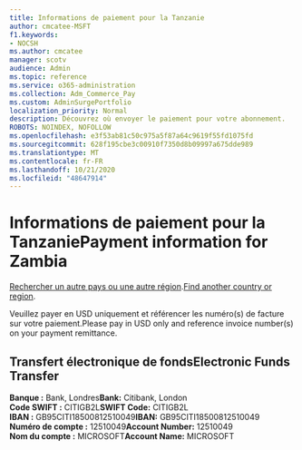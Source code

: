 ```yaml
---
title: Informations de paiement pour la Tanzanie
author: cmcatee-MSFT
f1.keywords:
- NOCSH
ms.author: cmcatee
manager: scotv
audience: Admin
ms.topic: reference
ms.service: o365-administration
ms.collection: Adm_Commerce_Pay
ms.custom: AdminSurgePortfolio
localization_priority: Normal
description: Découvrez où envoyer le paiement pour votre abonnement.
ROBOTS: NOINDEX, NOFOLLOW
ms.openlocfilehash: e3f53ab81c50c975a5f87a64c9619f55fd1075fd
ms.sourcegitcommit: 628f195cbe3c00910f7350d8b09997a675dde989
ms.translationtype: MT
ms.contentlocale: fr-FR
ms.lasthandoff: 10/21/2020
ms.locfileid: "48647914"
---
```

# <a name="payment-information-for-zambia"></a><span data-ttu-id="8d27d-103">Informations de paiement pour la Tanzanie</span><span class="sxs-lookup"><span data-stu-id="8d27d-103">Payment information for Zambia</span></span>

<span data-ttu-id="8d27d-104">[Rechercher un autre pays ou une autre région](../billing-and-payments/pay-for-your-subscription.md).</span><span class="sxs-lookup"><span data-stu-id="8d27d-104">[Find another country or region](../billing-and-payments/pay-for-your-subscription.md).</span></span>

<span data-ttu-id="8d27d-105">Veuillez payer en USD uniquement et référencer les numéro(s) de facture sur votre paiement.</span><span class="sxs-lookup"><span data-stu-id="8d27d-105">Please pay in USD only and reference invoice number(s) on your payment remittance.</span></span>  

## <a name="electronic-funds-transfer"></a><span data-ttu-id="8d27d-106">Transfert électronique de fonds</span><span class="sxs-lookup"><span data-stu-id="8d27d-106">Electronic Funds Transfer</span></span>

<span data-ttu-id="8d27d-107">**Banque :** Bank, Londres</span><span class="sxs-lookup"><span data-stu-id="8d27d-107">**Bank:** Citibank, London</span></span>  
<span data-ttu-id="8d27d-108">**Code SWIFT :** CITIGB2L</span><span class="sxs-lookup"><span data-stu-id="8d27d-108">**SWIFT Code:** CITIGB2L</span></span>  
<span data-ttu-id="8d27d-109">**IBAN :** GB95CITI18500812510049</span><span class="sxs-lookup"><span data-stu-id="8d27d-109">**IBAN:** GB95CITI18500812510049</span></span>  
<span data-ttu-id="8d27d-110">**Numéro de compte :** 12510049</span><span class="sxs-lookup"><span data-stu-id="8d27d-110">**Account Number:** 12510049</span></span>  
<span data-ttu-id="8d27d-111">**Nom du compte :** MICROSOFT</span><span class="sxs-lookup"><span data-stu-id="8d27d-111">**Account Name:** MICROSOFT</span></span>  